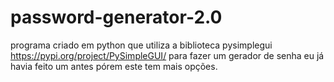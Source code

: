 # password-generator-2.0
programa criado em python que utiliza a biblioteca pysimplegui https://pypi.org/project/PySimpleGUI/ para fazer um gerador de senha 
eu já havia feito um antes pórem este tem mais opções.


